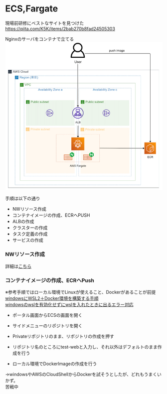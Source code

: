 # ECS,Fargate  

現場前研修にベストなサイトを見つけた  
https://qiita.com/K5K/items/2bab270b8fad24505303  

Nginxのサーバをコンテナで立てる  
![img](./img/1.png)  

手順は以下の通り  
- NWリソース作成  
- コンテナイメージの作成、ECRへPUSH  
- ALBの作成  
- クラスターの作成  
- タスク定義の作成  
- サービスの作成  

### NWリソース作成  
詳細は[こちら](./makenetwork.md)  

### コンテナイメージの作成、ECRへPush  

※参考手順ではローカル環境でLinuxが使えること、Dockerがあることが前提  
[windowsにWSL2＋Docker環境を構築する手順](https://qiita.com/taka777n/items/ea3a1b3a2802aabf3db2)  
[windowsのwslを有効化せずにwslを入れたときに出るエラー対応](https://qiita.com/miriwo/items/485381cdc2c9b14c9477)  

- ポータル画面からECSの画面を開く  
- サイドメニューのリポジトリを開く  
- Privateリポジトリのまま、リポジトリの作成を押す
- リポジトリ名のところにtest-webと入力し、それ以外はデフォルトのまま作成を行う  

- ローカル環境でDockerImageの作成を行う  

→windowsやAWSのCloudShellからDockerを試そうとしたが、どれもうまくいかず。  
 苦戦中

